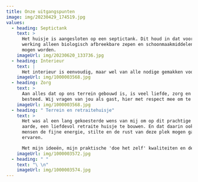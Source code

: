 ```yaml
---
title: Onze uitgangspunten
image: img/20230429_174519.jpg
values:
  - heading: Septictank
    text: >
      Het huisje is aangesloten op een septictank. Dit houd in dat voor de goede
      werking alleen biologisch afbreekbare zepen en schoonmaakmiddelen gebruikt
      mogen worden.
    imageUrl: img/20230620_133736.jpg
  - heading: Interieur
    text: |
      Het interieur is eenvoudig, maar wel van alle nodige gemakken voorzien.
    imageUrl: img/1000003568.jpg
  - heading: Zorg
    text: >
      Aan alles dat op ons terrein gebouwd is, is veel liefde, zorg en aandacht
      besteed. Wij vragen van jou als gast, hier met respect mee om te gaan.
    imageUrl: img/1000003568.jpg
  - heading: " Terrein en retraitehuisje"
    text: >
      Het was al een lang gekoesterde wens van mij om op dit prachtige stukje
      aarde, een liefdevol retraite huisje te bouwen. En dat daarin ook andere
      mensen de fijne energie, stilte en de rust van deze plek mogen gaan
      ervaren. 

      Met mijn ideeën, mijn praktische 'doe het zelf' kwaliteiten en de synchroniciteit om elke keer weer de juiste gebruikte materialen te mogen vinden, de voortdurende, een dag in de week, vrijwillige hulp van een ervaren timmerman en elektricien,, hebben we gezamenlijk een prachtig project gerealiseerd en een onderlinge hechte vriendschap ervaren! Wat een zegening. Ik voel me dankbaar.
    imageUrl: img/1000003572.jpg
  - heading: " "
    text: "\ \n"
    imageUrl: img/1000003574.jpg
---
```

